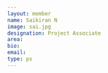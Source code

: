 ```yaml
---
layout: member
name: Saikiran N
image: sai.jpg
designation: Project Associate
area:
bio:
email:
type: ps
---
```

